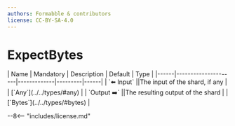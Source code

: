 ```yaml
---
authors: Formabble & contributors
license: CC-BY-SA-4.0
---
```



# ExpectBytes

<div class="sh-parameters" markdown="1">
| Name | Mandatory | Description | Default | Type |
|------|---------------------|-------------|---------|------|
| `⬅️ Input` ||The input of the shard, if any | | [`Any`](../../types/#any) |
| `Output ➡️` ||The resulting output of the shard | | [`Bytes`](../../types/#bytes) |

</div>



--8<-- "includes/license.md"

